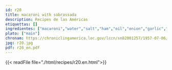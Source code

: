 ```yaml
---
id: r20
title: macaroni with sobrassada
description: Recipes de las Américas
etiquettas: []
ingredientes: ["macaroni","water","salt","ham","oil","onion","garlic","sobreasada","tomato paste"]
plato: ["main"]
chronam: https://chroniclingamerica.loc.gov/lccn/sn82001257/1957-07-06/ed-1/seq-5/
jpg: r20.jpg
pdf: r20_en.pdf
---
```


{{< readFile file="./html/recipes/r20.en.html">}}
